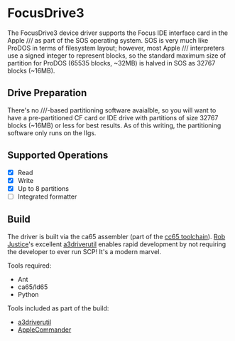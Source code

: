# FocusDrive3

The FocusDrive3 device driver supports the Focus IDE interface card in the Apple /// as part of the SOS operating system.  SOS is very much like ProDOS in terms of filesystem layout; however, most Apple /// interpreters use a signed integer to represent blocks, so the standard maximum size of partition for ProDOS (65535 blocks, ~32MB) is halved in SOS as 32767 blocks (~16MB).

## Drive Preparation
There's no ///-based partitioning software avaialble, so you will want to have a pre-partitioned CF card or IDE drive with partitions of size 32767 blocks (~16MB) or less for best results.  As of this writing, the partitioning software only runs on the IIgs.

## Supported Operations
- [X] Read
- [X] Write
- [X] Up to 8 partitions
- [ ] Integrated formatter

## Build

The driver is built via the ca65 assembler (part of the [cc65 toolchain](https://cc65.github.io/)).  [Rob Justice](https://github.com/robjustice)'s excellent [a3driverutil](https://github.com/robjustice/a3driverutil) enables rapid development by not requiring the developer to ever run SCP!  It's a modern marvel.

Tools required:
- Ant
- ca65/ld65
- Python

Tools included as part of the build:
- [a3driverutil](https://github.com/robjustice/a3driverutil) 
- [AppleCommander](http://applecommander.sourceforge.net/acant.html)
